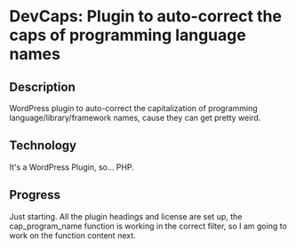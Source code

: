 # DevCaps: Plugin to auto-correct the caps of programming language names

## Description
WordPress plugin to auto-correct the capitalization of programming language/library/framework names, cause they can get pretty weird.

## Technology
It's a WordPress Plugin, so... PHP.

## Progress
Just starting. All the plugin headings and license are set up, the cap_program_name function is working in the correct filter, so I am going to work on the function content next.
